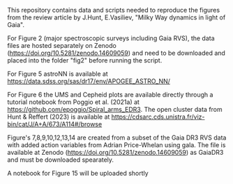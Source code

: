 This repository contains data and scripts needed to reproduce the figures from the review article by
J.Hunt, E.Vasiliev, "Milky Way dynamics in light of Gaia".

For Figure 2 (major spectroscopic surveys including Gaia RVS), the data files are hosted separately on Zenodo (https://doi.org/10.5281/zenodo.14609059)
and need to be downloaded and placed into the folder "fig2" before running the script.

For Figure 5 astroNN is available at https://data.sdss.org/sas/dr17/env/APOGEE_ASTRO_NN/

For Figure 6 the UMS and Cepheid plots are available directly through a tutorial notebook from Poggio et al. (2021a) at https://github.com/epoggio/Spiral_arms_EDR3. The open cluster data from Hunt & Reffert (2023) is available at https://cdsarc.cds.unistra.fr/viz-bin/cat/J/A+A/673/A114#/browse

Figure's 7,8,9,10,12,13,14 are created from a subset of the Gaia DR3 RVS data with added action variables from Adrian Price-Whelan using gala. The file is available at Zenodo (https://doi.org/10.5281/zenodo.14609059) as GaiaDR3 and must be downloaded spearately.

A notebook for Figure 15 will be uploaded shortly

